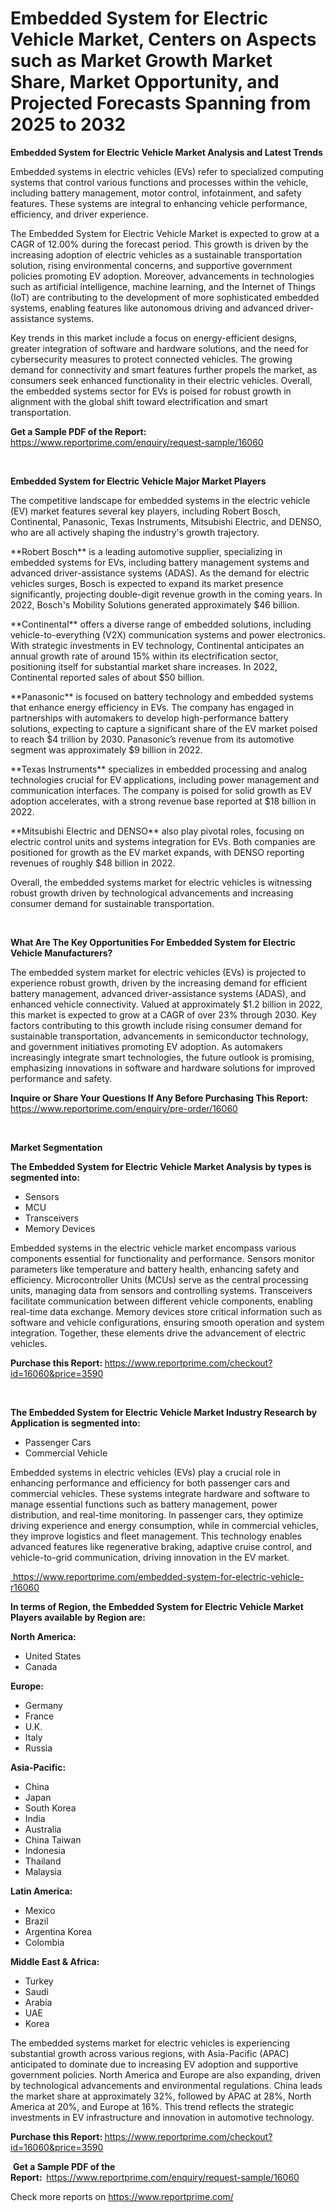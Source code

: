 <p><h1>Embedded System for Electric Vehicle Market, Centers on Aspects such as Market Growth Market Share, Market Opportunity, and Projected Forecasts Spanning from 2025 to 2032</h1></p><p><strong>Embedded System for Electric Vehicle Market Analysis and Latest Trends</strong></p>
<p><p>Embedded systems in electric vehicles (EVs) refer to specialized computing systems that control various functions and processes within the vehicle, including battery management, motor control, infotainment, and safety features. These systems are integral to enhancing vehicle performance, efficiency, and driver experience.</p><p>The Embedded System for Electric Vehicle Market is expected to grow at a CAGR of 12.00% during the forecast period. This growth is driven by the increasing adoption of electric vehicles as a sustainable transportation solution, rising environmental concerns, and supportive government policies promoting EV adoption. Moreover, advancements in technologies such as artificial intelligence, machine learning, and the Internet of Things (IoT) are contributing to the development of more sophisticated embedded systems, enabling features like autonomous driving and advanced driver-assistance systems.</p><p>Key trends in this market include a focus on energy-efficient designs, greater integration of software and hardware solutions, and the need for cybersecurity measures to protect connected vehicles. The growing demand for connectivity and smart features further propels the market, as consumers seek enhanced functionality in their electric vehicles. Overall, the embedded systems sector for EVs is poised for robust growth in alignment with the global shift toward electrification and smart transportation.</p></p>
<p><strong>Get a Sample PDF of the Report:&nbsp;</strong> <a href="https://www.reportprime.com/enquiry/request-sample/16060?utm_campaign=3530&utm_medium=2&utm_source=Github&utm_content=ia&utm_term=20032025&utm_id=embedded-system-for-electric-vehicle">https://www.reportprime.com/enquiry/request-sample/16060</a></p>
<p>&nbsp;</p>
<p><strong>Embedded System for Electric Vehicle Major Market Players</strong></p>
<p><p>The competitive landscape for embedded systems in the electric vehicle (EV) market features several key players, including Robert Bosch, Continental, Panasonic, Texas Instruments, Mitsubishi Electric, and DENSO, who are all actively shaping the industry's growth trajectory.</p><p>**Robert Bosch** is a leading automotive supplier, specializing in embedded systems for EVs, including battery management systems and advanced driver-assistance systems (ADAS). As the demand for electric vehicles surges, Bosch is expected to expand its market presence significantly, projecting double-digit revenue growth in the coming years. In 2022, Bosch's Mobility Solutions generated approximately $46 billion.</p><p>**Continental** offers a diverse range of embedded solutions, including vehicle-to-everything (V2X) communication systems and power electronics. With strategic investments in EV technology, Continental anticipates an annual growth rate of around 15% within its electrification sector, positioning itself for substantial market share increases. In 2022, Continental reported sales of about $50 billion.</p><p>**Panasonic** is focused on battery technology and embedded systems that enhance energy efficiency in EVs. The company has engaged in partnerships with automakers to develop high-performance battery solutions, expecting to capture a significant share of the EV market poised to reach $4 trillion by 2030. Panasonic’s revenue from its automotive segment was approximately $9 billion in 2022.</p><p>**Texas Instruments** specializes in embedded processing and analog technologies crucial for EV applications, including power management and communication interfaces. The company is poised for solid growth as EV adoption accelerates, with a strong revenue base reported at $18 billion in 2022.</p><p>**Mitsubishi Electric and DENSO** also play pivotal roles, focusing on electric control units and systems integration for EVs. Both companies are positioned for growth as the EV market expands, with DENSO reporting revenues of roughly $48 billion in 2022.</p><p>Overall, the embedded systems market for electric vehicles is witnessing robust growth driven by technological advancements and increasing consumer demand for sustainable transportation.</p></p>
<p>&nbsp;</p>
<p><strong>What Are The Key Opportunities For Embedded System for Electric Vehicle Manufacturers?</strong></p>
<p><p>The embedded system market for electric vehicles (EVs) is projected to experience robust growth, driven by the increasing demand for efficient battery management, advanced driver-assistance systems (ADAS), and enhanced vehicle connectivity. Valued at approximately $1.2 billion in 2022, this market is expected to grow at a CAGR of over 23% through 2030. Key factors contributing to this growth include rising consumer demand for sustainable transportation, advancements in semiconductor technology, and government initiatives promoting EV adoption. As automakers increasingly integrate smart technologies, the future outlook is promising, emphasizing innovations in software and hardware solutions for improved performance and safety.</p></p>
<p><strong>Inquire or Share Your Questions If Any Before Purchasing This Report:</strong> <a href="https://www.reportprime.com/enquiry/pre-order/16060?utm_campaign=3530&utm_medium=2&utm_source=Github&utm_content=ia&utm_term=20032025&utm_id=embedded-system-for-electric-vehicle">https://www.reportprime.com/enquiry/pre-order/16060</a></p>
<p>&nbsp;</p>
<p><strong>Market Segmentation</strong></p>
<p><strong>The Embedded System for Electric Vehicle Market Analysis by types is segmented into:</strong></p>
<p><ul><li>Sensors</li><li>MCU</li><li>Transceivers</li><li>Memory Devices</li></ul></p>
<p><p>Embedded systems in the electric vehicle market encompass various components essential for functionality and performance. Sensors monitor parameters like temperature and battery health, enhancing safety and efficiency. Microcontroller Units (MCUs) serve as the central processing units, managing data from sensors and controlling systems. Transceivers facilitate communication between different vehicle components, enabling real-time data exchange. Memory devices store critical information such as software and vehicle configurations, ensuring smooth operation and system integration. Together, these elements drive the advancement of electric vehicles.</p></p>
<p><strong>Purchase this Report:&nbsp;</strong><a href="https://www.reportprime.com/checkout?id=16060&price=3590&utm_campaign=3530&utm_medium=2&utm_source=Github&utm_content=ia&utm_term=20032025&utm_id=embedded-system-for-electric-vehicle">https://www.reportprime.com/checkout?id=16060&price=3590</a></p>
<p>&nbsp;</p>
<p><strong>The Embedded System for Electric Vehicle Market Industry Research by Application is segmented into:</strong></p>
<p><ul><li>Passenger Cars</li><li>Commercial Vehicle</li></ul></p>
<p><p>Embedded systems in electric vehicles (EVs) play a crucial role in enhancing performance and efficiency for both passenger cars and commercial vehicles. These systems integrate hardware and software to manage essential functions such as battery management, power distribution, and real-time monitoring. In passenger cars, they optimize driving experience and energy consumption, while in commercial vehicles, they improve logistics and fleet management. This technology enables advanced features like regenerative braking, adaptive cruise control, and vehicle-to-grid communication, driving innovation in the EV market.</p></p>
<p><a href="https://www.reportprime.com/embedded-system-for-electric-vehicle-r16060?utm_campaign=3530&utm_medium=2&utm_source=Github&utm_content=ia&utm_term=20032025&utm_id=embedded-system-for-electric-vehicle">&nbsp;https://www.reportprime.com/embedded-system-for-electric-vehicle-r16060</a></p>
<p><strong>In terms of Region, the Embedded System for Electric Vehicle Market Players available by Region are:</strong></p>
<p>
    <p> <strong> North America: </strong>
        <ul>
            <li>United States</li>
            <li>Canada</li>
        </ul>
        </p> 
    <p> <strong> Europe: </strong>
        <ul>
            <li>Germany</li>
            <li>France</li>
            <li>U.K.</li>
            <li>Italy</li>
            <li>Russia</li>
        </ul>
        </p> 
    <p> <strong> Asia-Pacific: </strong>
        <ul>
            <li>China</li>
            <li>Japan</li>
            <li>South Korea</li>
            <li>India</li>
            <li>Australia</li>
            <li>China Taiwan</li>
            <li>Indonesia</li>
            <li>Thailand</li>
            <li>Malaysia</li>
        </ul>
        </p> 
    <p> <strong> Latin America: </strong>
        <ul>
            <li>Mexico</li>
            <li>Brazil</li>
            <li>Argentina Korea</li>
            <li>Colombia</li>
        </ul>
        </p> 
    <p> <strong> Middle East & Africa: </strong>
        <ul>
            <li>Turkey</li>
            <li>Saudi</li>
            <li>Arabia</li>
            <li>UAE</li>
            <li>Korea</li>
        </ul>
    </p>
    </p>
<p><p>The embedded systems market for electric vehicles is experiencing substantial growth across various regions, with Asia-Pacific (APAC) anticipated to dominate due to increasing EV adoption and supportive government policies. North America and Europe are also expanding, driven by technological advancements and environmental regulations. China leads the market share at approximately 32%, followed by APAC at 28%, North America at 20%, and Europe at 16%. This trend reflects the strategic investments in EV infrastructure and innovation in automotive technology.</p></p>
<p><strong>Purchase this Report: </strong><a href="https://www.reportprime.com/checkout?id=16060&price=3590&utm_campaign=3530&utm_medium=2&utm_source=Github&utm_content=ia&utm_term=20032025&utm_id=embedded-system-for-electric-vehicle">https://www.reportprime.com/checkout?id=16060&price=3590</a></p>
<p>&nbsp;<strong>Get a Sample PDF of the Report:&nbsp;&nbsp;</strong><a href="https://www.reportprime.com/enquiry/request-sample/16060?utm_campaign=3530&utm_medium=2&utm_source=Github&utm_content=ia&utm_term=20032025&utm_id=embedded-system-for-electric-vehicle">https://www.reportprime.com/enquiry/request-sample/16060</a></p>
<p><strong></strong></p>
<p>Check more reports on <a href="https://www.reportprime.com/?utm_campaign=3530&utm_medium=2&utm_source=Github&utm_content=ia&utm_term=20032025&utm_id=embedded-system-for-electric-vehicle">https://www.reportprime.com/</a></p>
